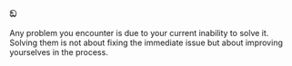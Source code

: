 ### ඞ

Any problem you encounter is due to your current inability to solve it. 
Solving them is not about fixing the immediate issue but about improving yourselves in the process.
